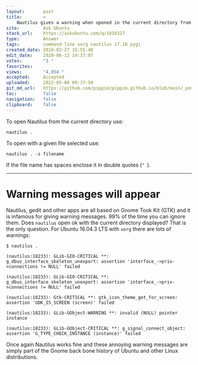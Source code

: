 ```yaml
---
layout:       post
title:        >
    Nautilus gives a warning when opened in the current directory from the terminal
site:         Ask Ubuntu
stack_url:    https://askubuntu.com/q/1010327
type:         Answer
tags:         command-line xorg nautilus 17.10 pygi
created_date: 2018-02-27 15:55:48
edit_date:    2020-06-12 14:37:07
votes:        "3 "
favorites:    
views:        "4,854 "
accepted:     Accepted
uploaded:     2022-05-08 09:37:50
git_md_url:   https://github.com/pippim/pippim.github.io/blob/main/_posts/2018/2018-02-27-Nautilus-gives-a-warning-when-opened-in-the-current-directory-from-the-terminal.md
toc:          false
navigation:   false
clipboard:    false
---
```


To open Nautilus from the current directory use:

``` 
nautilus .
```

To open with a given file selected use:

``` 
nautilus . -s filename
```

If the file name has spaces enclose it in double quotes (`" `).


----------


# Warning messages will appear

Nautilus, gedit and other apps are all based on Gnome Took Kit (GTK) and it is infamous for giving warning messages. 99% of the time you can ignore them. Does `nautilus` open ok with the current directory displayed? That is the only question. For Ubuntu 16.04.3 LTS with `xorg` there are lots of warnings:

``` 
$ nautilus .

(nautilus:18233): GLib-GIO-CRITICAL **: g_dbus_interface_skeleton_unexport: assertion 'interface_->priv->connections != NULL' failed

(nautilus:18233): GLib-GIO-CRITICAL **: g_dbus_interface_skeleton_unexport: assertion 'interface_->priv->connections != NULL' failed

(nautilus:18233): Gtk-CRITICAL **: gtk_icon_theme_get_for_screen: assertion 'GDK_IS_SCREEN (screen)' failed

(nautilus:18233): GLib-GObject-WARNING **: invalid (NULL) pointer instance

(nautilus:18233): GLib-GObject-CRITICAL **: g_signal_connect_object: assertion 'G_TYPE_CHECK_INSTANCE (instance)' failed
```


Once again Nautilus works fine and these annoying warning messages are simply part of the Gnome back bone history of Ubuntu and other Linux distributions.
